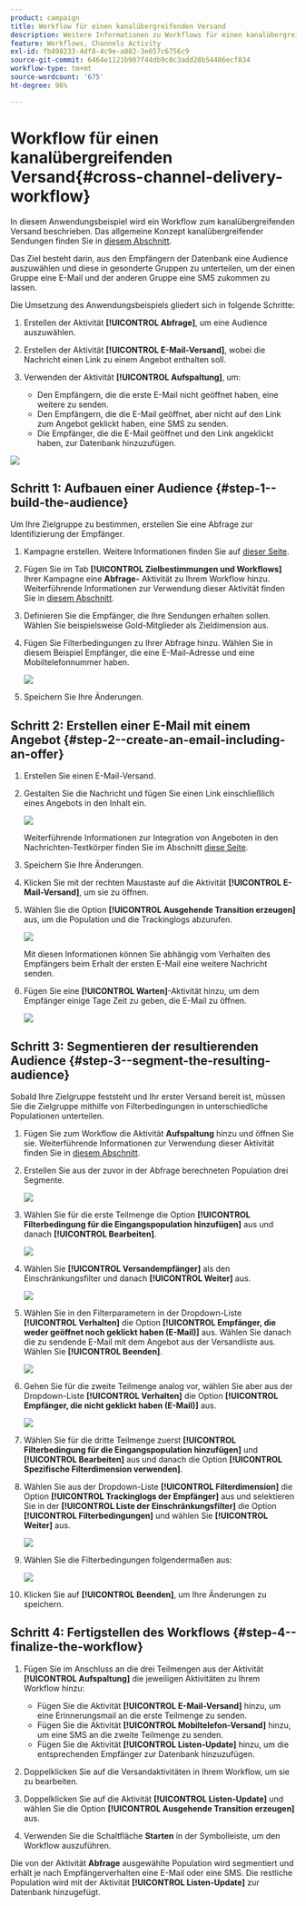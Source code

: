 ```yaml
---
product: campaign
title: Workflow für einen kanalübergreifenden Versand
description: Weitere Informationen zu Workflows für einen kanalübergreifenden Versand.
feature: Workflows, Channels Activity
exl-id: fb498233-4df8-4c9e-a082-3e657c6756c9
source-git-commit: 6464e1121b907f44db9c0c3add28b54486ecf834
workflow-type: tm+mt
source-wordcount: '675'
ht-degree: 96%

---
```


# Workflow für einen kanalübergreifenden Versand{#cross-channel-delivery-workflow}

In diesem Anwendungsbeispiel wird ein Workflow zum kanalübergreifenden Versand beschrieben. Das allgemeine Konzept kanalübergreifender Sendungen finden Sie in [diesem Abschnitt](cross-channel-deliveries.md).

Das Ziel besteht darin, aus den Empfängern der Datenbank eine Audience auszuwählen und diese in gesonderte Gruppen zu unterteilen, um der einen Gruppe eine E-Mail und der anderen Gruppe eine SMS zukommen zu lassen.

Die Umsetzung des Anwendungsbeispiels gliedert sich in folgende Schritte:

1. Erstellen der Aktivität **[!UICONTROL Abfrage]**, um eine Audience auszuwählen.
1. Erstellen der Aktivität **[!UICONTROL E-Mail-Versand]**, wobei die Nachricht einen Link zu einem Angebot enthalten soll.
1. Verwenden der Aktivität **[!UICONTROL Aufspaltung]**, um:

   * Den Empfängern, die die erste E-Mail nicht geöffnet haben, eine weitere zu senden.
   * Den Empfängern, die die E-Mail geöffnet, aber nicht auf den Link zum Angebot geklickt haben, eine SMS zu senden.
   * Die Empfänger, die die E-Mail geöffnet und den Link angeklickt haben, zur Datenbank hinzuzufügen.

![](assets/wkf_cross-channel_7.png)

## Schritt 1: Aufbauen einer Audience {#step-1--build-the-audience}

Um Ihre Zielgruppe zu bestimmen, erstellen Sie eine Abfrage zur Identifizierung der Empfänger.

1. Kampagne erstellen. Weitere Informationen finden Sie auf [dieser Seite](../campaigns/marketing-campaign-create.md).
1. Fügen Sie im Tab **[!UICONTROL Zielbestimmungen und Workflows]** Ihrer Kampagne eine **Abfrage-** Aktivität zu Ihrem Workflow hinzu. Weiterführende Informationen zur Verwendung dieser Aktivität finden Sie in [diesem Abschnitt](query.md).
1. Definieren Sie die Empfänger, die Ihre Sendungen erhalten sollen. Wählen Sie beispielsweise Gold-Mitglieder als Zieldimension aus.
1. Fügen Sie Filterbedingungen zu Ihrer Abfrage hinzu. Wählen Sie in diesem Beispiel Empfänger, die eine E-Mail-Adresse und eine Mobiltelefonnummer haben.

   ![](assets/wkf_cross-channel_3.png)

1. Speichern Sie Ihre Änderungen.

## Schritt 2: Erstellen einer E-Mail mit einem Angebot {#step-2--create-an-email-including-an-offer}

1. Erstellen Sie einen E-Mail-Versand.
1. Gestalten Sie die Nachricht und fügen Sie einen Link einschließlich eines Angebots in den Inhalt ein.

   ![](assets/wkf_cross-channel_1.png)

   Weiterführende Informationen zur Integration von Angeboten in den Nachrichten-Textkörper finden Sie im Abschnitt [diese Seite](../../v8/send/email.md).

1. Speichern Sie Ihre Änderungen.
1. Klicken Sie mit der rechten Maustaste auf die Aktivität **[!UICONTROL E-Mail-Versand]**, um sie zu öffnen.
1. Wählen Sie die Option **[!UICONTROL Ausgehende Transition erzeugen]** aus, um die Population und die Trackinglogs abzurufen.

   ![](assets/wkf_cross-channel_2.png)

   Mit diesen Informationen können Sie abhängig vom Verhalten des Empfängers beim Erhalt der ersten E-Mail eine weitere Nachricht senden.

1. Fügen Sie eine **[!UICONTROL Warten]**-Aktivität hinzu, um dem Empfänger einige Tage Zeit zu geben, die E-Mail zu öffnen.

   ![](assets/wkf_cross-channel_4.png)

## Schritt 3: Segmentieren der resultierenden Audience {#step-3--segment-the-resulting-audience}

Sobald Ihre Zielgruppe feststeht und Ihr erster Versand bereit ist, müssen Sie die Zielgruppe mithilfe von Filterbedingungen in unterschiedliche Populationen unterteilen.

1. Fügen Sie zum Workflow die Aktivität **Aufspaltung** hinzu und öffnen Sie sie. Weiterführende Informationen zur Verwendung dieser Aktivität finden Sie in [diesem Abschnitt](split.md).
1. Erstellen Sie aus der zuvor in der Abfrage berechneten Population drei Segmente.

   ![](assets/wkf_cross-channel_6.png)

1. Wählen Sie für die erste Teilmenge die Option **[!UICONTROL Filterbedingung für die Eingangspopulation hinzufügen]** aus und danach **[!UICONTROL Bearbeiten]**.

   ![](assets/wkf_cross-channel_8.png)

1. Wählen Sie **[!UICONTROL Versandempfänger]** als den Einschränkungsfilter und danach **[!UICONTROL Weiter]** aus.

   ![](assets/wkf_cross-channel_9.png)

1. Wählen Sie in den Filterparametern in der Dropdown-Liste **[!UICONTROL Verhalten]** die Option **[!UICONTROL Empfänger, die weder geöffnet noch geklickt haben (E-Mail)]** aus. Wählen Sie danach die zu sendende E-Mail mit dem Angebot aus der Versandliste aus. Wählen Sie **[!UICONTROL Beenden]**.

   ![](assets/wkf_cross-channel_10.png)

1. Gehen Sie für die zweite Teilmenge analog vor, wählen Sie aber aus der Dropdown-Liste **[!UICONTROL Verhalten]** die Option **[!UICONTROL Empfänger, die nicht geklickt haben (E-Mail)]** aus.

   ![](assets/wkf_cross-channel_11.png)

1. Wählen Sie für die dritte Teilmenge zuerst **[!UICONTROL Filterbedingung für die Eingangspopulation hinzufügen]** und **[!UICONTROL Bearbeiten]** aus und danach die Option **[!UICONTROL Spezifische Filterdimension verwenden]**.
1. Wählen Sie aus der Dropdown-Liste **[!UICONTROL Filterdimension]** die Option **[!UICONTROL Trackinglogs der Empfänger]** aus und selektieren Sie in der **[!UICONTROL Liste der Einschränkungsfilter]** die Option **[!UICONTROL Filterbedingungen]** und wählen Sie **[!UICONTROL Weiter]** aus.

   ![](assets/wkf_cross-channel_12.png)

1. Wählen Sie die Filterbedingungen folgendermaßen aus:

   ![](assets/wkf_cross-channel_13.png)

1. Klicken Sie auf **[!UICONTROL Beenden]**, um Ihre Änderungen zu speichern.

## Schritt 4: Fertigstellen des Workflows {#step-4--finalize-the-workflow}

1. Fügen Sie im Anschluss an die drei Teilmengen aus der Aktivität **[!UICONTROL Aufspaltung]** die jeweiligen Aktivitäten zu Ihrem Workflow hinzu:

   * Fügen Sie die Aktivität **[!UICONTROL E-Mail-Versand]** hinzu, um eine Erinnerungsmail an die erste Teilmenge zu senden.
   * Fügen Sie die Aktivität **[!UICONTROL Mobiltelefon-Versand]** hinzu, um eine SMS an die zweite Teilmenge zu senden.
   * Fügen Sie die Aktivität **[!UICONTROL Listen-Update]** hinzu, um die entsprechenden Empfänger zur Datenbank hinzuzufügen.

1. Doppelklicken Sie auf die Versandaktivitäten in Ihrem Workflow, um sie zu bearbeiten.
1. Doppelklicken Sie auf die Aktivität **[!UICONTROL Listen-Update]** und wählen Sie die Option **[!UICONTROL Ausgehende Transition erzeugen]** aus.
1. Verwenden Sie die Schaltfläche **Starten** in der Symbolleiste, um den Workflow auszuführen.

Die von der Aktivität **Abfrage** ausgewählte Population wird segmentiert und erhält je nach Empfängerverhalten eine E-Mail oder eine SMS. Die restliche Population wird mit der Aktivität **[!UICONTROL Listen-Update]** zur Datenbank hinzugefügt.
